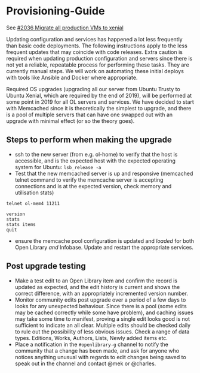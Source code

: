 # Provisioning-Guide

See [\#2036 Migrate all production VMs to xenial](https://github.com/internetarchive/openlibrary/issues/2036)

Updating configuration and services has happened a lot less frequently than basic code deployments. The following instructions apply to the less frequent updates that may coincide with code releases. Extra caution is required when updating production configuration and servers since there is not yet a reliable, repeatable process for performing these tasks. They are currently manual steps. We will work on automating these initial deploys with tools like Ansible and Docker where appropriate.

Required OS upgrades \(upgrading all our server from Ubuntu Trusty to Ubuntu Xenial, which are required by the end of 2019\), will be performed at some point in 2019 for all OL servers and services. We have decided to start with Memcached since it is theoretically the simplest to upgrade, and there is a pool of multiple servers that can have one swapped out with an upgrade with minimal effect \(or so the theory goes\).

## Steps to perform when making the upgrade

* ssh to the new server \(from e.g. ol-home\) to verify that the host is accessible, and is the expected host with the expected operating system for Ubuntu: `lsb_release -a`
* Test that the new memcached server is up and responsive \(memcached telnet command to verify the memcache server is accepting connections and is at the expected version, check memory and utilisation stats\)

```text
telnet ol-mem4 11211

version
stats
stats items
quit
```

* ensure the memcache pool configuration is updated and _loaded_ for both Open Library _and_ Infobase. Update and restart the appropriate services.

## Post upgrade testing

* Make a test edit to an Open Library item and confirm the record is updated as expected, and the edit history is current and shows the correct difference, with an appropriately incremented version number.
* Monitor community edits post upgrade over a period of a few days to looks for any unexpected behaviour. Since there is a pool \(some edits may be cached correctly while some have problem\), and caching issues may take some time to manifest, proving a single edit looks good is not sufficient to indicate an all clear. Multiple edits should be checked daily to rule out the possibility of less obvious issues. Check a range of data types. Editions, Works, Authors, Lists, Newly added items etc.
* Place a notification in the `#openlibrary-g` channel to notify the community that a change has been made, and ask for anyone who notices anything unusual with regards to edit changes being saved to speak out in the channel and contact @mek or @charles.


